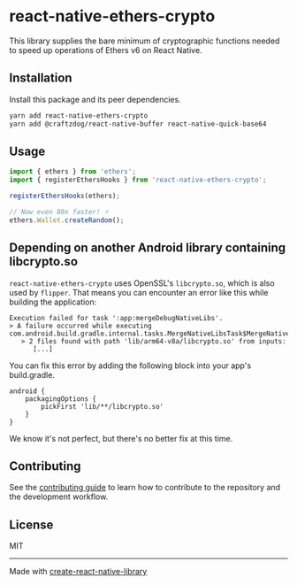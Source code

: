 # react-native-ethers-crypto

This library supplies the bare minimum of cryptographic functions needed to speed up operations of Ethers v6 on React Native.

## Installation

Install this package and its peer dependencies.

```sh
yarn add react-native-ethers-crypto
yarn add @craftzdog/react-native-buffer react-native-quick-base64
```

## Usage

```ts
import { ethers } from 'ethers';
import { registerEthersHooks } from 'react-native-ethers-crypto';

registerEthersHooks(ethers);

// Now even 80x faster! ⚡
ethers.Wallet.createRandom();
```

## Depending on another Android library containing libcrypto.so

`react-native-ethers-crypto` uses OpenSSL's `libcrypto.so`, which is also used by `flipper`. That means you can encounter an error like this while building the application:

```
Execution failed for task ':app:mergeDebugNativeLibs'.
> A failure occurred while executing com.android.build.gradle.internal.tasks.MergeNativeLibsTask$MergeNativeLibsTaskWorkAction
   > 2 files found with path 'lib/arm64-v8a/libcrypto.so' from inputs:
      [...]
```

You can fix this error by adding the following block into your app's build.gradle.

```
android {
    packagingOptions {
        pickFirst 'lib/**/libcrypto.so'
    }
}
```

We know it's not perfect, but there's no better fix at this time.

## Contributing

See the [contributing guide](CONTRIBUTING.md) to learn how to contribute to the repository and the development workflow.

## License

MIT

---

Made with [create-react-native-library](https://github.com/callstack/react-native-builder-bob)
